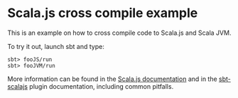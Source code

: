 # Scala.js cross compile example

This is an example on how to cross compile code to Scala.js and Scala JVM.

To try it out, launch sbt and type:

    sbt> fooJS/run
    sbt> fooJVM/run

More information can be found in the
[Scala.js documentation](http://www.scala-js.org/doc/sbt/cross-building.html) and in the [sbt-scalajs](http://www.scala-js.org/api/sbt-scalajs/latest/#org.scalajs.sbtplugin.cross.CrossProject) plugin documentation, including common pitfalls.

